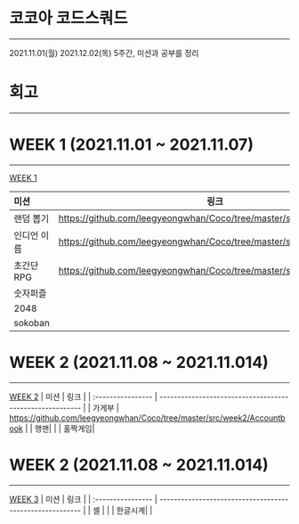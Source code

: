 # 코코아 코드스쿼드

------
2021.11.01(월)  2021.12.02(목) 5주간,  미션과 공부를 정리
# 회고 
------

# WEEK 1 (2021.11.01 ~ 2021.11.07)

------
[ WEEK 1](https://github.com/leegyeongwhan/Coco/tree/master/src/week1)

| 미션                       |  링크                                                  |
| :------------------------- | -------------------------------------------------------- |
| 랜덤 뽑기 | https://github.com/leegyeongwhan/Coco/tree/master/src/week1/Mission |  
| 인디언 이름 | https://github.com/leegyeongwhan/Coco/tree/master/src/week1/Mission2  | 
| 초간단 RPG | https://github.com/leegyeongwhan/Coco/tree/master/src/week2/rpg|
| 숫자퍼즐 |  |
| 2048 |  |
| sokoban |  |
# WEEK 2 (2021.11.08 ~ 2021.11.014)

------
[ WEEK 2](https://github.com/leegyeongwhan/Coco/tree/master/src/week2)
| 미션                |  링크                                                  |
| :---------------- | -------------------------------------------------------- |
| 가게부 |     https://github.com/leegyeongwhan/Coco/tree/master/src/week2/Accountbook |
| 행맨|   | 
| 홀짝게임|   
# WEEK 2 (2021.11.08 ~ 2021.11.014)

------
[ WEEK 3](https://github.com/leegyeongwhan/Coco/tree/master/src/week3)
| 미션                |  링크                                                  |
| :---------------- | -------------------------------------------------------- |
| 셸 |     |
| 한글시계|   | 


